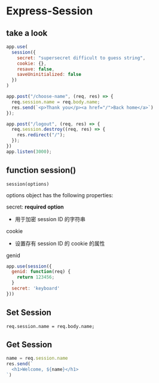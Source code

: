 # Express-Session

## take a look

```js
app.use(
  session({
    secret: "supersecret difficult to guess string",
    cookie: {},
    resave: false,
    saveUninitialized: false
  })
)

app.post("/choose-name", (req, res) => {
  req.session.name = req.body.name;
  res.send(`<p>Thank you</p><a href="/">Back home</a>`)
});

app.post("/logout", (req, res) => {
  req.session.destroy((req, res) => {
    res.redirect("/");
  });
})
app.listen(3000);
```

## function session()

`session(options)`

options object has the following properties:

secret: **required option**

- 用于加密 session ID 的字符串

cookie

- 设置存有 session ID 的 cookie 的属性

genid

```js
app.use(session({
  genid: function(req) {
    return 123456;
  }
  secret: 'keyboard'
}))
```

## Set Session

`req.session.name = req.body.name;`

## Get Session

```js
name = req.session.name
res.send(`
  <h1>Welcome, ${name}</h1>
`)
```
